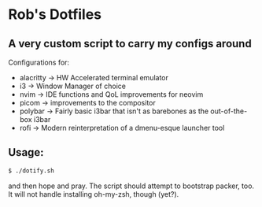 # Rob's Dotfiles

## A very custom script to carry my configs around

Configurations for:

* alacritty -> HW Accelerated terminal emulator
* i3 -> Window Manager of choice
* nvim -> IDE functions and QoL improvements for neovim
* picom -> improvements to the compositor
* polybar -> Fairly basic i3bar that isn't as barebones as the out-of-the-box i3bar
* rofi -> Modern reinterpretation of a dmenu-esque launcher tool


## Usage:

```bash
$ ./dotify.sh
```

and then hope and pray. The script should attempt to bootstrap packer, too. It will not handle installing oh-my-zsh, though (yet?).

